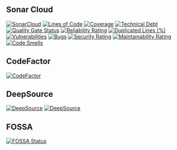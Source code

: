 ## Sonar Cloud
[![SonarCloud](https://sonarcloud.io/images/project_badges/sonarcloud-white.svg)](https://sonarcloud.io/summary/new_code?id=lAnubisl_LostFilmTorrentsFeed)
[![Lines of Code](https://sonarcloud.io/api/project_badges/measure?project=lAnubisl_LostFilmTorrentsFeed&metric=ncloc)](https://sonarcloud.io/summary/new_code?id=lAnubisl_LostFilmTorrentsFeed)
[![Coverage](https://sonarcloud.io/api/project_badges/measure?project=lAnubisl_LostFilmTorrentsFeed&metric=coverage)](https://sonarcloud.io/summary/new_code?id=lAnubisl_LostFilmTorrentsFeed)
[![Technical Debt](https://sonarcloud.io/api/project_badges/measure?project=lAnubisl_LostFilmTorrentsFeed&metric=sqale_index)](https://sonarcloud.io/summary/new_code?id=lAnubisl_LostFilmTorrentsFeed)
[![Quality Gate Status](https://sonarcloud.io/api/project_badges/measure?project=lAnubisl_LostFilmTorrentsFeed&metric=alert_status)](https://sonarcloud.io/summary/new_code?id=lAnubisl_LostFilmTorrentsFeed)
[![Reliability Rating](https://sonarcloud.io/api/project_badges/measure?project=lAnubisl_LostFilmTorrentsFeed&metric=reliability_rating)](https://sonarcloud.io/summary/new_code?id=lAnubisl_LostFilmTorrentsFeed)
[![Duplicated Lines (%)](https://sonarcloud.io/api/project_badges/measure?project=lAnubisl_LostFilmTorrentsFeed&metric=duplicated_lines_density)](https://sonarcloud.io/summary/new_code?id=lAnubisl_LostFilmTorrentsFeed)
[![Vulnerabilities](https://sonarcloud.io/api/project_badges/measure?project=lAnubisl_LostFilmTorrentsFeed&metric=vulnerabilities)](https://sonarcloud.io/summary/new_code?id=lAnubisl_LostFilmTorrentsFeed)
[![Bugs](https://sonarcloud.io/api/project_badges/measure?project=lAnubisl_LostFilmTorrentsFeed&metric=bugs)](https://sonarcloud.io/summary/new_code?id=lAnubisl_LostFilmTorrentsFeed)
[![Security Rating](https://sonarcloud.io/api/project_badges/measure?project=lAnubisl_LostFilmTorrentsFeed&metric=security_rating)](https://sonarcloud.io/summary/new_code?id=lAnubisl_LostFilmTorrentsFeed)
[![Maintainability Rating](https://sonarcloud.io/api/project_badges/measure?project=lAnubisl_LostFilmTorrentsFeed&metric=sqale_rating)](https://sonarcloud.io/summary/new_code?id=lAnubisl_LostFilmTorrentsFeed)
[![Code Smells](https://sonarcloud.io/api/project_badges/measure?project=lAnubisl_LostFilmTorrentsFeed&metric=code_smells)](https://sonarcloud.io/summary/new_code?id=lAnubisl_LostFilmTorrentsFeed)
## CodeFactor
[![CodeFactor](https://www.codefactor.io/repository/github/lanubisl/lostfilmtorrentsfeed/badge)](https://www.codefactor.io/repository/github/lanubisl/lostfilmtorrentsfeed)
## DeepSource
[![DeepSource](https://deepsource.io/gh/lAnubisl/LostFilmTorrentsFeed.svg/?label=active+issues&show_trend=true&token=N31WLhz4TylxFj9kKulvKfc4)](https://deepsource.io/gh/lAnubisl/LostFilmTorrentsFeed/?ref=repository-badge)
[![DeepSource](https://deepsource.io/gh/lAnubisl/LostFilmTorrentsFeed.svg/?label=resolved+issues&show_trend=true&token=N31WLhz4TylxFj9kKulvKfc4)](https://deepsource.io/gh/lAnubisl/LostFilmTorrentsFeed/?ref=repository-badge)
## FOSSA
[![FOSSA Status](https://app.fossa.com/api/projects/git%2Bgithub.com%2FlAnubisl%2FLostFilmTorrentsFeed.svg?type=shield)](https://app.fossa.com/projects/git%2Bgithub.com%2FlAnubisl%2FLostFilmTorrentsFeed?ref=badge_shield)
